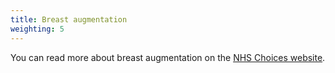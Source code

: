 ```yaml
---
title: Breast augmentation
weighting: 5
---
```


You can read more about breast augmentation on the [NHS Choices website](http://www.nhs.uk/Conditions/cosmetic-treatments-guide/Pages/breast-enlargement.aspx).